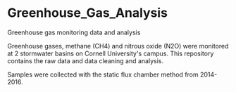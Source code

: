 # Greenhouse_Gas_Analysis
Greenhouse gas monitoring data and analysis

Greenhouse gases, methane (CH4) and nitrous oxide (N2O) were monitored at 2 stormwater basins on Cornell University's campus. This repository contains the raw data and data cleaning and analysis.

Samples were collected with the static flux chamber method from 2014-2016.

